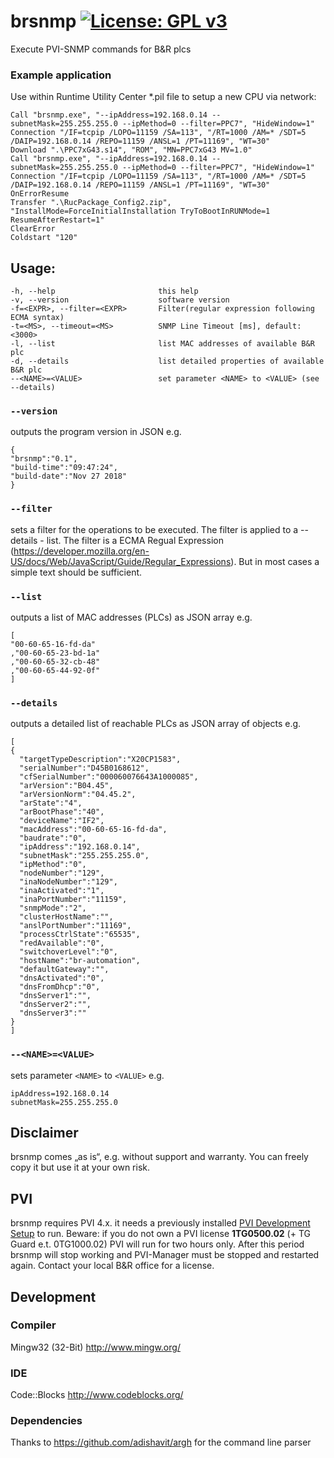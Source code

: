 # brsnmp [![License: GPL v3](https://img.shields.io/badge/License-GPL%20v3-blue.svg)](https://www.gnu.org/licenses/gpl-3.0)
Execute PVI-SNMP commands for B&amp;R plcs

### Example application
Use within Runtime Utility Center *.pil file to setup a new CPU via network:
```
Call "brsnmp.exe", "--ipAddress=192.168.0.14 --subnetMask=255.255.255.0 --ipMethod=0 --filter=PPC7", "HideWindow=1"
Connection "/IF=tcpip /LOPO=11159 /SA=113", "/RT=1000 /AM=* /SDT=5 /DAIP=192.168.0.14 /REPO=11159 /ANSL=1 /PT=11169", "WT=30"
Download ".\PPC7xG43.s14", "ROM", "MN=PPC7xG43 MV=1.0"
Call "brsnmp.exe", "--ipAddress=192.168.0.14 --subnetMask=255.255.255.0 --ipMethod=0 --filter=PPC7", "HideWindow=1"
Connection "/IF=tcpip /LOPO=11159 /SA=113", "/RT=1000 /AM=* /SDT=5 /DAIP=192.168.0.14 /REPO=11159 /ANSL=1 /PT=11169", "WT=30"
OnErrorResume
Transfer ".\RucPackage_Config2.zip", "InstallMode=ForceInitialInstallation TryToBootInRUNMode=1 ResumeAfterRestart=1"
ClearError
Coldstart "120"
```

## Usage:
```
-h, --help                       this help
-v, --version                    software version
-f=<EXPR>, --filter=<EXPR>       Filter(regular expression following ECMA syntax)
-t=<MS>, --timeout=<MS>          SNMP Line Timeout [ms], default: <3000>
-l, --list                       list MAC addresses of available B&R plc
-d, --details                    list detailed properties of available B&R plc
--<NAME>=<VALUE>                 set parameter <NAME> to <VALUE> (see --details)
```

### `--version`
outputs the program version in JSON e.g.
```
{
"brsnmp":"0.1",
"build-time":"09:47:24",
"build-date":"Nov 27 2018"
}
```

### `--filter`
sets a filter for the operations to be executed. The filter is applied to a --details - list.
The filter is a ECMA Regual Expression (https://developer.mozilla.org/en-US/docs/Web/JavaScript/Guide/Regular_Expressions).
But in most cases a simple text should be sufficient.

### `--list`
outputs a list of MAC addresses (PLCs) as JSON array e.g.
```
[
"00-60-65-16-fd-da"
,"00-60-65-23-bd-1a"
,"00-60-65-32-cb-48"
,"00-60-65-44-92-0f"
]
```

### `--details`
outputs a detailed list of reachable PLCs as JSON array of objects e.g.
```
[
{
  "targetTypeDescription":"X20CP1583",
  "serialNumber":"D45B0168612",
  "cfSerialNumber":"000060076643A1000085",
  "arVersion":"B04.45",
  "arVersionNorm":"04.45.2",
  "arState":"4",
  "arBootPhase":"40",
  "deviceName":"IF2",
  "macAddress":"00-60-65-16-fd-da",
  "baudrate":"0",
  "ipAddress":"192.168.0.14",
  "subnetMask":"255.255.255.0",
  "ipMethod":"0",
  "nodeNumber":"129",
  "inaNodeNumber":"129",
  "inaActivated":"1",
  "inaPortNumber":"11159",
  "snmpMode":"2",
  "clusterHostName":"",
  "anslPortNumber":"11169",
  "processCtrlState":"65535",
  "redAvailable":"0",
  "switchoverLevel":"0",
  "hostName":"br-automation",
  "defaultGateway":"",
  "dnsActivated":"0",
  "dnsFromDhcp":"0",
  "dnsServer1":"",
  "dnsServer2":"",
  "dnsServer3":""
}
]
```

### `--<NAME>=<VALUE>`
sets parameter `<NAME>` to `<VALUE>` e.g.
```
ipAddress=192.168.0.14
subnetMask=255.255.255.0
```

## Disclaimer
brsnmp comes „as is“, e.g. without support and warranty.
You can freely copy it but use it at your own risk.

## PVI
brsnmp requires PVI 4.x.
it needs a previously installed [PVI Development Setup](https://www.br-automation.com/en/downloads/#categories=Software/Automation+NET%2FPVI) to run.
Beware: if you do not own a PVI license **1TG0500.02** (+ TG Guard e.t. 0TG1000.02) PVI will run for two hours only. After this period brsnmp will stop working and PVI-Manager must be stopped and restarted again.
Contact your local B&R office for a license.

## Development
### Compiler
   Mingw32 (32-Bit)
   http://www.mingw.org/
   
### IDE
   Code::Blocks
   http://www.codeblocks.org/
   
### Dependencies
Thanks to https://github.com/adishavit/argh for the command line parser


